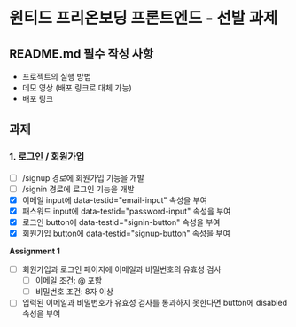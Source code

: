 # 원티드 프리온보딩 프론트엔드 - 선발 과제

## README.md 필수 작성 사항
- 프로젝트의 실행 방법
- 데모 영상 (배포 링크로 대체 가능)
- 배포 링크

## 과제
### 1. 로그인 / 회원가입
- [ ] /signup 경로에 회원가입 기능을 개발
- [ ] /signin 경로에 로그인 기능을 개발
- [x] 이메일 input에 data-testid="email-input" 속성을 부여
- [x] 패스워드 input에 data-testid="password-input" 속성을 부여
- [x] 로그인 button에 data-testid="signin-button" 속성을 부여
- [x] 회원가입 button에 data-testid="signup-button" 속성을 부여

**Assignment 1**
- [ ] 회원가입과 로그인 페이지에 이메일과 비밀번호의 유효성 검사 
  - [ ] 이메일 조건: @ 포함
  - [ ] 비밀번호 조건: 8자 이상 
- [ ] 입력된 이메일과 비밀번호가 유효성 검사를 통과하지 못한다면 button에 disabled 속성을 부여